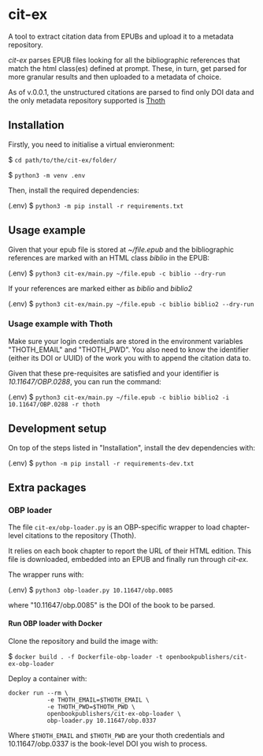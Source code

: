 # cit-ex 
A tool to extract citation data from EPUBs and upload it to a metadata repository.

_cit-ex_ parses EPUB files looking for all the bibliographic references that match the html class(es) defined at prompt. 
These, in turn, get parsed for more granular results and then uploaded to a metadata of choice.

As of v.0.0.1, the unstructured citations are parsed to find only DOI data and the only metadata repository supported is [Thoth](https://thoth.pub/)

## Installation

Firstly, you need to initialise a virtual envieronment:

$ `cd path/to/the/cit-ex/folder/`

$ `python3 -m venv .env`

Then, install the required dependencies:

(.env) $ `python3 -m pip install -r requirements.txt`


## Usage example

Given that your epub file is stored at _~/file.epub_ and the bibliographic references are marked with an HTML class _biblio_ in the EPUB:

(.env) $ `python3 cit-ex/main.py ~/file.epub -c biblio --dry-run`

If your references are marked either as _biblio_ and _biblio2_

(.env) $ `python3 cit-ex/main.py ~/file.epub -c biblio biblio2 --dry-run`

### Usage example with Thoth

Make sure your login credentials are stored in the environment variables "THOTH_EMAIL" and "THOTH_PWD". 
You also need to know the identifier (either its DOI or UUID) of the work you with to append the citation data to.

Given that these pre-requisites are satisfied and your identifier is _10.11647/OBP.0288_, you can run the command:

(.env) $ `python3 cit-ex/main.py ~/file.epub -c biblio biblio2 -i 10.11647/OBP.0288 -r thoth`

## Development setup

On top of the steps listed in "Installation", install the dev dependencies with:

(.env) $ `python -m pip install -r requirements-dev.txt`

## Extra packages

### OBP loader
The file `cit-ex/obp-loader.py` is an OBP-specific wrapper to load chapter-level citations to the repository (Thoth).

It relies on each book chapter to report the URL of their HTML edition. This file is downloaded, embedded into an EPUB and finally run through _cit-ex_.

The wrapper runs with:

(.env) $ `python3 obp-loader.py 10.11647/obp.0085`

where "10.11647/obp.0085" is the DOI of the book to be parsed.

#### Run OBP loader with Docker

Clone the repository and build the image with:

$ `docker build . -f Dockerfile-obp-loader -t openbookpublishers/cit-ex-obp-loader`

Deploy a container with:

```
docker run --rm \
           -e THOTH_EMAIL=$THOTH_EMAIL \
           -e THOTH_PWD=$THOTH_PWD \
           openbookpublishers/cit-ex-obp-loader \
           obp-loader.py 10.11647/obp.0337

```

Where `$THOTH_EMAIL` and `$THOTH_PWD` are your thoth credentials and 10.11647/obp.0337 is the book-level DOI you wish to process.